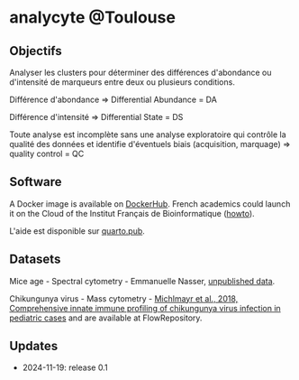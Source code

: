 analycyte @Toulouse
=========

## Objectifs

Analyser les clusters pour déterminer des différences d'abondance ou d'intensité de marqueurs entre deux ou plusieurs conditions.

Différence d'abondance => Differential Abundance = DA

Différence d'intensité => Differential State = DS

Toute analyse est incomplète sans une analyse exploratoire qui contrôle la qualité des données et identifie d'éventuels biais (acquisition, marquage) => quality control = QC


## Software

A Docker image is available on [DockerHub](https://hub.docker.com/r/eugloh/analycyte_base). French academics could launch it on the Cloud of the Institut Français de Bioinformatique ([howto](https://eugloh.quarto.pub/analycyte/qmd/a4-sec_mod_deploy_ifb.html)).

L'aide est disponible sur [quarto.pub](https://eugloh.quarto.pub/analycyte/).


## Datasets

Mice age - Spectral cytometry - Emmanuelle Nasser, [unpublished data](https://filesender.renater.fr/?s=download&token=2cd4f961-a12e-461e-8e4b-8ee53ee81e03).

Chikungunya virus - Mass cytometry - [Michlmayr et al., 2018, Comprehensive innate immune profiling of chikungunya virus infection in pediatric cases](https://pubmed.ncbi.nlm.nih.gov/30150281/) and are available at FlowRepository.


## Updates

  - 2024-11-19: release 0.1
